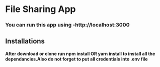 # File Sharing App

<h3>You can run this app using -<span>http://localhost:3000</span></h3>

<h2>Installations</h2>

<h4>After download or clone run npm install OR yarn install to install all the dependancies.Also do not forget to put all credentials into .env file</h4>
